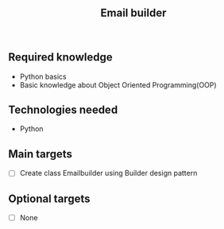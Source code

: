 <h2 align="center">Email builder</h2>

<br>

## Required knowledge 

- Python basics
- Basic knowledge about Object Oriented Programming(OOP)
 
## Technologies needed

- Python

## Main targets

* [ ] Create class Emailbuilder using Builder design pattern

## Optional targets

* [ ] None
